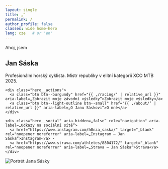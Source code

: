 ```yaml
---
layout: single
title: „“
permalink: /
author_profile: false
classes: wide home-hero
lang: cze   # or 'en'
---
```


<section class="hero">
  <div class="hero__content">
    <p class="eyebrow">Ahoj, jsem</p>
    <h1><span class="accent">Jan Sáska</span></h1>
    <p class="lead">Profesionální horský cyklista. Mistr republiky v elitní kategorii XCO MTB 2025.</p>

    <div class="hero__actions">
      <a class="btn btn--burgundy" href="{{ ‚/racing/‘ | relative_url }}" aria-label=„Zobrazit moje závodní výsledky“>Zobrazit moje výsledky</a>
      <a class="btn btn--light-outline btn--small" href="{{ ‚/about/‘ | relative_url }}" aria-label=„O Janu Sáskovi“>O mně</a>
    </div>

    <div class="hero__social" aria-hidden=„false“ role="navigation" aria-label=„Odkazy na sociální sítě“>
      <a href="https://www.instagram.com/h0nza_saska/" target="_blank" rel="noopener noreferrer" aria-label=„Instagram — Jan Sáska“>Instagram</a> ·
      <a href="https://www.strava.com/athletes/8804172/" target="_blank" rel="noopener noreferrer" aria-label=„Strava — Jan Sáska“>Strava</a>
    </div>

  </div>

  <div class="hero__image" role="img" aria-label=„Portrét Jana Sásky“>
    <img src="{{ ‚/images/DSC05016.jpeg‘ | relative_url }}" alt="Portrét Jana Sásky">
  </div>
</section>
